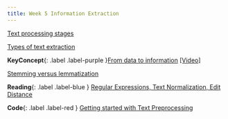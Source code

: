 ```yaml
---
title: Week 5 Information Extraction
---
```


[Text processing stages](../notes/textstages)

[Types of text extraction](../notes/textextraction)

**KeyConcept**{: .label .label-purple }[From data to information](../notes/textprocessing)
   [[Video]](#)



[Stemming versus lemmatization](../notes/stemvslemmatize)


**Reading**{: .label .label-blue } [Regular Expressions, Text Normalization, Edit Distance](https://web.stanford.edu/~jurafsky/slp3/2.pdf)

**Code**{: .label .label-red } [Getting started with Text Preprocessing](https://www.kaggle.com/code/sudalairajkumar/getting-started-with-text-preprocessing) 
